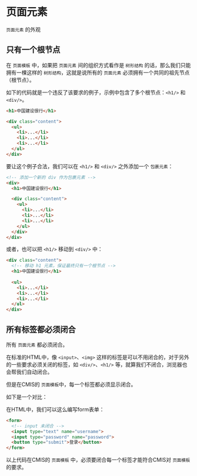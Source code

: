 # 页面元素

```页面元素``` 的外观

## 只有一个根节点

在 ```页面模板``` 中，如果把 ```页面元素``` 间的组织方式看作是 ```树形结构``` 的话，那么我们只能拥有一棵这样的 ```树形结构```，这就是说所有的 ```页面元素``` 必须拥有一个共同的祖先节点（根节点）。

如下的代码就是一个违反了该要求的例子，示例中包含了多个根节点：```<h1/>``` 和 ```<div/>```。

```html
<h1>中国建设很行</h1>

<div class="content">
  <ul>
    <li>...</li>
    <li>...</li>
    <li>...</li>
  </ul>
</div>
```

要让这个例子合法，我们可以在 ```<h1/>``` 和 ```<div/>``` 之外添加一个 ```包裹元素```：

```html
<!-- 添加一个新的 div 作为包裹元素 -->
<div>
  <h1>中国建设很行</h1>

  <div class="content">
    <ul>
      <li>...</li>
      <li>...</li>
      <li>...</li>
    </ul>
  </div>
</div>
```

或者，也可以把 ```<h1/>``` 移动到 ```<div/>``` 中：

```html
<div class="content">
  <!-- 移动 h1 元素，保证最终只有一个根节点 -->
  <h1>中国建设很行</h1>
  
  <ul>
    <li>...</li>
    <li>...</li>
    <li>...</li>
  </ul>
</div>
```

## 所有标签都必须闭合

所有 ```页面元素``` 都必须闭合。

在标准的HTML中，像 ```<input>```、```<img>``` 这样的标签是可以不用闭合的，对于另外的一些要求必须关闭的标签，如 ```<div/>```、```<h1/>``` 等，就算我们不闭合，浏览器也会帮我们自动闭合。

但是在CMIS的 ```页面模板```中，每一个标签都必须显示闭合。

如下是一个对比：

在HTML中，我们可以这么编写form表单：

```html
<form>
  <!-- input 未闭合 -->
  <input type="text" name="username">
  <input type="password" name="password">
  <button type="submit">登录</button>
</form>
```

以上代码在CMIS的 ```页面模板``` 中，必须要闭合每一个标签才能符合CMIS对 ```页面模板``` 的要求。